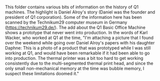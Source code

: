 This folder contains various bits of information on the history of Q1 machines. The highlight is Daniel Alroy's story (Daniel was the founder and president of Q1 corporation). Some of the information here has been scanned by the Technikum29 computer museum in Germany (<a href="https://technikum29.de/">https://technikum29.de/</a>). The add about the Q1 Basic Office Machine shows a prototype that never went into production. In the words of Karl Wacker, who worked at Q1 at the time, "I'm attaching a picture that I found over the weekend while going over Daniel Alroy's papers with his daughter Daphne: This is a photo of a product that was prototyped while I was still working at Q1, and would have been remarkable if it had been able to go into production. The thermal printer was a bit too hard to get working consistently due to the multi-segmented thermal print head, and since the only small non-mechanical memory at the time was bubble memory, I suspect these limitations doomed it."
